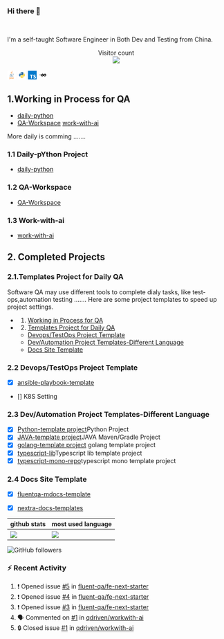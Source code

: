 ### Hi there 👋

<!-- <p align="center">
    <a href="https://github.com/qdriven">
    <img width="80%" src="./assets/me-notion-png.png">
</p> -->

<br />

I'm a self-taught Software Engineer in Both Dev and Testing from China. 
<p align="center">
  Visitor count<br>
  <img src="https://profile-counter.glitch.me/qdriven/count.svg" />
</p>
<code><img height="20" src="https://raw.githubusercontent.com/github/explore/5b3600551e122a3277c2c5368af2ad5725ffa9a1/topics/java/java.png"></code>
<code><img height="20" src="https://raw.githubusercontent.com/github/explore/80688e429a7d4ef2fca1e82350fe8e3517d3494d/topics/python/python.png"></code>
<code><img height="20" src="https://raw.githubusercontent.com/github/explore/80688e429a7d4ef2fca1e82350fe8e3517d3494d/topics/typescript/typescript.png"></code>
<code><img height="20" src="https://raw.githubusercontent.com/github/explore/80688e429a7d4ef2fca1e82350fe8e3517d3494d/topics/go/go.png"></code>


## 1.Working in Process for QA

- [daily-python](https://github.com/fluent-qa/Daily-python)
- [QA-Workspace](https://github.com/fluent-qa/fluentqa-workspace.git)
  [work-with-ai](https://github.com/qdriven/work-with-ai)

More daily is comming .......

### 1.1 Daily-pYthon Project

- [daily-python](https://github.com/fluent-qa/Daily-python)

### 1.2 QA-Workspace

- [QA-Workspace](https://github.com/fluent-qa/fluentqa-workspace.git)

### 1.3 Work-with-ai

- [work-with-ai](https://github.com/qdriven/work-with-ai)

## 2. Completed Projects
### 2.1.Templates Project for Daily QA

Software QA may use different tools to complete dialy tasks, like test-ops,automation testing .......
Here are some project templates to speed up project settings.
- 1. [Working in Process for QA](#working-in-process-for-qa)
- 2. [Templates Project for Daily QA](#2templates-project-for-daily-qa)
  - [Devops/TestOps Project Template](#devopstestops-project-template)
  - [Dev/Automation Project Templates-Different Language](#devautomation-project-templates-different-language)
  - [Docs Site Template](#docs-site-template)


### 2.2 Devops/TestOps Project Template

- [X] [ansible-playbook-template](https://github.com/qdriven/ansible-playbook-templates.git)
- [] K8S Setting

### 2.3 Dev/Automation Project Templates-Different Language

- [X] [Python-template project](ttps://github.com/fluent-qa/fluentqa-pytpl.git)Python Project
- [X] [JAVA-template project](https://github.com/fluent-qa/fluent-java-tpl.git)JAVA Maven/Gradle Project
- [X] [golang-template project](https://github.com/fluent-qa/fluentqa-gotpl.git) golang template project
- [X] [typescript-lib](https://github.com/fluent-qa/ts-lib-starter)Typescript lib template project
- [X] [typescript-mono-repo](https://github.com/qdriven/mono-ts-starter.git)typescript mono template project

### 2.4 Docs Site Template

- [X] [fluentqa-mdocs-template](https://github.com/qdriven/fluentqa-md-docs-template.git)
- [X] [nextra-docs-templates](https://github.com/qdriven/docs-templates)





<!--
**qdriven/qdriven** is a ✨ _special_ ✨ repository because its `README.md` (this file) appears on your GitHub profile.
!-->
|github stats|most used language |
|--------------------|--------------------------------------------|
|<a href="https://github-readme-stats.vercel.app/api?username=qdriven&show_icons=true&hide_border=true&show_icons=true&count_private=true&theme=buefy&include_all_commits=true"><img align="center" src="https://github-readme-stats.vercel.app/api?username=qdriven&show_icons=true&hide_border=true&show_icons=true&count_private=true&theme=buefy&include_all_commits=true" /></a>| <a href="https://github-readme-stats.vercel.app/api/top-langs/?username=qdriven&layout=compact&theme=buefy&hide_border=true"><img align="center" src="https://github-readme-stats.vercel.app/api/top-langs/?username=qdriven&layout=compact&theme=buefy&hide_border=true" /></a>|


![GitHub followers](https://img.shields.io/github/followers/qdriven?label=Follow&style=social)

### :zap: Recent Activity

<!--START_SECTION:activity-->
1. ❗ Opened issue [#5](https://github.com/fluent-qa/fe-next-starter/issues/5) in [fluent-qa/fe-next-starter](https://github.com/fluent-qa/fe-next-starter)
2. ❗ Opened issue [#4](https://github.com/fluent-qa/fe-next-starter/issues/4) in [fluent-qa/fe-next-starter](https://github.com/fluent-qa/fe-next-starter)
3. ❗ Opened issue [#3](https://github.com/fluent-qa/fe-next-starter/issues/3) in [fluent-qa/fe-next-starter](https://github.com/fluent-qa/fe-next-starter)
4. 🗣 Commented on [#1](https://github.com/qdriven/workwith-ai/issues/1#issuecomment-2560689669) in [qdriven/workwith-ai](https://github.com/qdriven/workwith-ai)
5. 🔒 Closed issue [#1](https://github.com/qdriven/workwith-ai/issues/1) in [qdriven/workwith-ai](https://github.com/qdriven/workwith-ai)
<!--END_SECTION:activity-->


<!-- ### Working In Process

- [low-code-study](https://github.com/qdriven/low-code-way)
- [python lessons for QA](https://github.com/qdriven/py-for-qa) -->
